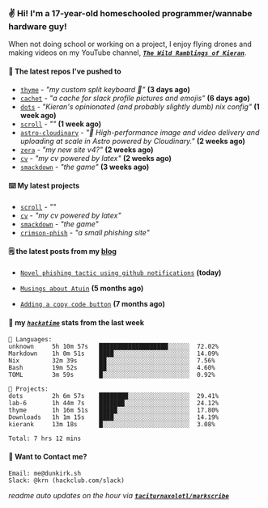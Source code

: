 ### ✌️ Hi! I'm a 17-year-old homeschooled programmer/wannabe hardware guy!

When not doing school or working on a project, I enjoy flying drones and making videos on my YouTube channel, [**_`The Wild Ramblings of Kieran`_**](https://youtube.com/@kieran.rambles).

#### 👷 The latest repos I've pushed to

- [`thyme`](https://github.com/taciturnaxolotl/thyme) - _"my custom split keyboard 🫶"_ **(3 days ago)**
- [`cachet`](https://github.com/taciturnaxolotl/cachet) - _"a cache for slack profile pictures and emojis"_ **(6 days ago)**
- [`dots`](https://github.com/taciturnaxolotl/dots) - _"Kieran's opinionated (and probably slightly dumb) nix config"_ **(1 week ago)**
- [`scroll`](https://github.com/taciturnaxolotl/scroll) - _""_ **(1 week ago)**
- [`astro-cloudinary`](https://github.com/cloudinary-community/astro-cloudinary) - _"🚀 High-performance image and video delivery and uploading at scale in Astro powered by Cloudinary."_ **(2 weeks ago)**
- [`zera`](https://github.com/taciturnaxolotl/zera) - _"my new site v4?"_ **(2 weeks ago)**
- [`cv`](https://github.com/taciturnaxolotl/cv) - _"my cv powered by latex"_ **(2 weeks ago)**
- [`smackdown`](https://github.com/taciturnaxolotl/smackdown) - _"the game"_ **(3 weeks ago)**

#### ⌨️ My latest projects

- [`scroll`](https://github.com/taciturnaxolotl/scroll) - _""_
- [`cv`](https://github.com/taciturnaxolotl/cv) - _"my cv powered by latex"_
- [`smackdown`](https://github.com/taciturnaxolotl/smackdown) - _"the game"_
- [`crimson-phish`](https://github.com/taciturnaxolotl/crimson-phish) - _"a small phishing site"_

#### 🗒️ the latest posts from my [blog](https://dunkirk.sh)

- [`Novel phishing tactic using github notifications`](https://dunkirk.sh/blog/github-phishing/) **(today)**

- [`Musings about Atuin`](https://dunkirk.sh/blog/atuin/) **(5 months ago)**

- [`Adding a copy code button`](https://dunkirk.sh/blog/adding-a-copy-button/) **(7 months ago)**



#### 📡 my [_`hackatime`_](https://waka.hackclub.com) stats from the last week

```text
💾 Languages:
unknown     5h 10m 57s   ███████████████████░░░░░░  72.02%
Markdown    1h 0m 51s    ████░░░░░░░░░░░░░░░░░░░░░  14.09%
Nix         32m 39s      ██░░░░░░░░░░░░░░░░░░░░░░░  7.56%
Bash        19m 52s      ██░░░░░░░░░░░░░░░░░░░░░░░  4.60%
TOML        3m 59s       █░░░░░░░░░░░░░░░░░░░░░░░░  0.92%

💼 Projects:
dots        2h 6m 57s    ████████░░░░░░░░░░░░░░░░░  29.41%
lab-6       1h 44m 7s    ███████░░░░░░░░░░░░░░░░░░  24.12%
thyme       1h 16m 51s   █████░░░░░░░░░░░░░░░░░░░░  17.80%
Downloads   1h 1m 15s    ████░░░░░░░░░░░░░░░░░░░░░  14.19%
kierank     13m 18s      █░░░░░░░░░░░░░░░░░░░░░░░░  3.08%

Total: 7 hrs 12 mins
```

#### 📮 Want to Contact me?

```text
Email: me@dunkirk.sh
Slack: @krn (hackclub.com/slack)
```

_readme auto updates on the hour via [**`taciturnaxolotl/markscribe`**](https://github.com/taciturnaxolotl/markscribe)_
